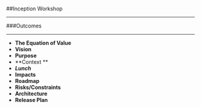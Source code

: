 <!-- .slide: data-background="resources/footer.svg" data-background-size="contain" data-background-position="bottom"  -->

##Inception Workshop
- - -
###Outcomes
- - -
* **The Equation of Value**  <!-- .element: style="color:#e0dfe4"; -->
* **Vision** <!-- .element: style="color:#e0dfe4"; -->
* **Purpose** <!-- .element: style="color:#e0dfe4"; -->
* **Context ** <!-- .element: style="color:#e0dfe4"; -->
* _**Lunch**_ <!-- .element: style="color:#e0dfe4"; -->
* **Impacts**  <!-- .element: style="color:#e0dfe4"; -->
* **Roadmap**
* **Risks/Constraints**  <!-- .element: style="color:#e0dfe4"; -->
* **Architecture**  <!-- .element: style="color:#e0dfe4"; -->
* **Release Plan**  <!-- .element: style="color:#e0dfe4"; -->

<aside class="notes">
</aside>
